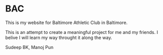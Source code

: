 # BAC
This is my website for Baltimore Athletic Club in Baltimore.

This is an attempt to create a meaningful project for me and my friends. I belive I will learn my way throught it along the way. 

Sudeep BK,
Manoj Pun
